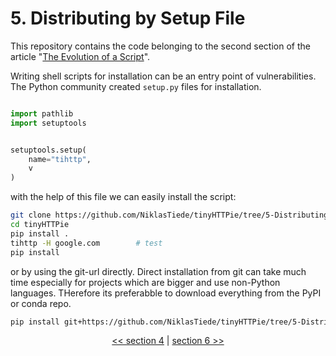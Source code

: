 # 5. Distributing by Setup File

This repository contains the code belonging to the second section of the article "[The Evolution of a Script](https://the-coding-lab.com/posts/the-evolution-of-a-script/)".

Writing shell scripts for installation can be an entry point of vulnerabilities. The Python community created `setup.py` files for installation.

```python

import pathlib
import setuptools


setuptools.setup(
    name="tihttp",
    v
)


```

with the help of this file we can easily install the script:

```bash
git clone https://github.com/NiklasTiede/tinyHTTPie/tree/5-Distributing-by-Setup-File.git
cd tinyHTTPie
pip install .
tihttp -H google.com        # test
pip install
```

or by using the git-url directly. Direct installation from git can take much time especially for projects which are bigger and use non-Python languages. THerefore its preferabble to download everything from the PyPI or conda repo.

```bash
pip install git+https://github.com/NiklasTiede/tinyHTTPie/tree/5-Distributing-by-Setup-File.git
```

<div>
<p align="center"><a href="https://github.com/NiklasTiede/tinyHTTPie/tree/4-Distributing-by-Installscript"><< section 4</a> | <a href="https://github.com/NiklasTiede/tinyHTTPie/tree/6-Testing-and-CI">section 6 >></a> </p>
</div>
